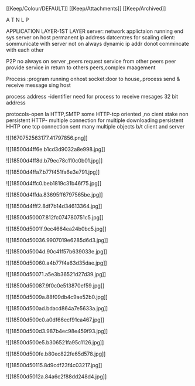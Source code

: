 [[Keep/Colour/DEFAULT]] [[Keep/Attachments]] [[Keep/Archived]] 

A
T
N
L
P


APPLICATION LAYER-1ST LAYER
server:
network applictaion running end sys
server on host
permanent ip address 
datcentres for scaling
client:
sommunicate with server 
not on always 
dynamic ip addr
donot commincate with each other

P2P no always on server ,peers request service from other peers
peer provide service in return to others peers,complex maagement

Process :program running onhost
socket:door to house,.process send & receive message sing host 

process address -identifier need for process to receive mesages 32 bit address 

protocols-open la HTTP,SMTP 
some 
HTTP-tcp oriented ,no cient stake
non persistent HTTP- multiple connection for multiple downloading 
persistent HHTP
one tcp connection sent many multiple objects b/t client and server




![[1670752563177.41797856.png]]

![[18500d4ff6e.b1cd3d9032a8e998.jpg]]

![[18500d4ff8d.b79ec78c110c0b01.jpg]]

![[18500d4ffa7.b77f451fa6e3e791.jpg]]

![[18500d4ffc0.beb1819c31b46f75.jpg]]

![[18500d4ffda.83695ff6797565be.jpg]]

![[18500d4fff2.8df7b14d34613364.jpg]]

![[18500d50007.812fc074780751c5.jpg]]

![[18500d5001f.9ec4664ea24b0bc5.jpg]]

![[18500d50036.9907019e6285d6d3.jpg]]

![[18500d5004d.90c41f57b639033e.jpg]]

![[18500d50060.a4b77f4a63d35dae.jpg]]

![[18500d50071.a5e3b36521d27d39.jpg]]

![[18500d50087.9f0c0e513870ef59.jpg]]

![[18500d5009a.88f09db4c9ae52b0.jpg]]

![[18500d500ad.bdacd864a7e5633a.jpg]]

![[18500d500c0.a0df66ecf91ca467.jpg]]

![[18500d500d3.987b4ec98e459f93.jpg]]

![[18500d500e5.b306521fa95c1126.jpg]]

![[18500d500fe.b80ec822fe65d578.jpg]]

![[18500d50115.8d9cdf23f4c03217.jpg]]

![[18500d5012a.84a6c2f88dd248d4.jpg]]